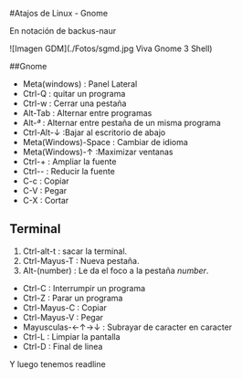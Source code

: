 #Atajos de Linux - Gnome

En notación de backus-naur

![Imagen GDM](./Fotos/sgmd.jpg Viva Gnome 3 Shell)

##Gnome

- Meta(windows) : Panel Lateral
- Ctrl-Q : quitar un programa
- Ctrl-w : Cerrar una pestaña
- Alt-Tab : Alternar entre programas
- Alt-_ª_ : Alternar entre pestaña de un misma programa 
- Ctrl-Alt-↓ :Bajar al escritorio de abajo
- Meta(Windows)-Space : Cambiar de idioma 
- Meta(Windows)-↑ :Maximizar ventanas
- Ctrl-+ : Ampliar la fuente
- Ctrl-- : Reducir la fuente
- C-c : Copiar
- C-V : Pegar
- C-X : Cortar

## Terminal

1. Ctrl-alt-t : sacar la terminal.
1. Ctrl-Mayus-T : Nueva pestaña.
1. Alt-(number) : Le da el foco a la pestaña _number_.
- Ctrl-C : Interrumpir un programa
- Ctrl-Z : Parar un programa
- Ctrl-Mayus-C : Copiar
- Ctrl-Mayus-V : Pegar
- Mayusculas-←↑→↓ : Subrayar de caracter en caracter 
- Ctrl-L : Limpiar la pantalla
- Ctrl-D : Final de linea

Y luego tenemos readline
